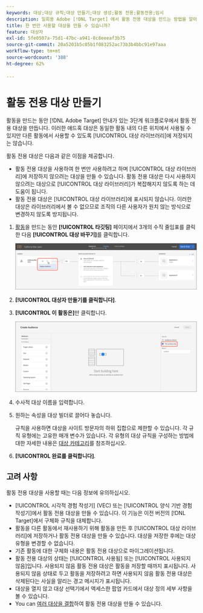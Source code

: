```yaml
---
keywords: 대상;대상 규칙;대상 만들기;대상 생성;활동 전용;활동전용;임시
description: 일회용 Adobe [!DNL Target] 에서 활동 전용 대상을 만드는 방법을 알아봅니다.
title: 한 번만 사용할 대상을 만들 수 있습니까?
feature: 대상자
exl-id: 5fe0507a-75d1-47bc-a941-8c8eeeaf3b75
source-git-commit: 20a5201b5c05b1f083252ac73b3b4bbc91e97aaa
workflow-type: tm+mt
source-wordcount: '388'
ht-degree: 62%

---
```


# 활동 전용 대상 만들기

활동을 만드는 동안 [!DNL Adobe Target] 안내가 있는 3단계 워크플로우에서 활동 전용 대상을 만듭니다. 이러한 애드혹 대상은 동일한 활동 내의 다른 위치에서 사용될 수 있지만 다른 활동에서 사용할 수 있도록 [!UICONTROL 대상 라이브러리]에 저장되지는 않습니다.

활동 전용 대상은 다음과 같은 이점을 제공합니다.

* 활동 전용 대상을 사용하여 한 번만 사용하려고 하며 [!UICONTROL 대상 라이브러리]에 저장하지 않으려는 대상을 만들 수 있습니다. 활동 전용 대상은 다시 사용하지 않으려는 대상으로 [!UICONTROL 대상 라이브러리]가 복잡해지지 않도록 하는 데 도움이 됩니다.
* 활동 전용 대상은 [!UICONTROL 대상 라이브러리]에 표시되지 않습니다. 이러한 대상은 라이브러리에서 볼 수 없으므로 조직의 다른 사용자가 원치 않는 방식으로 변경하지 않도록 방지됩니다.

1. [활동](/help/c-activities/activities.md#concept_D317A95A1AB54674BA7AB65C7985BA03)을 만드는 동안 **[!UICONTROL 타깃팅]** 페이지에서 3개의 수직 줄임표를 클릭한 다음 **[!UICONTROL 대상 바꾸기]**&#x200B;를 클릭합니다.

   ![단계 결과](assets/edit_audience.png)

1. **[!UICONTROL 대상자 만들기를 클릭합니다]**.

1. **[!UICONTROL 이 활동은]**&#x200B;만 클릭합니다.

   ![](assets/activity-only-aud.png)

1. 수사적 대상 이름을 입력합니다.
1. 원하는 속성을 대상 빌더로 끌어다 놓습니다.

   규칙을 사용하면 대상을 사이트 방문자의 하위 집합으로 제한할 수 있습니다. 각 규칙 유형에는 고유한 매개 변수가 있습니다. 각 유형의 대상 규칙을 구성하는 방법에 대한 자세한 내용은 [대상 카테고리](/help/c-target/c-audiences/c-target-rules/target-rules.md#concept_E3A77E42F1644503A829B5107B20880D)를 참조하십시오.

1. **[!UICONTROL 완료를 클릭합니다]**.

## 고려 사항

활동 전용 대상을 사용할 때는 다음 정보에 유의하십시오.

* [!UICONTROL 시각적 경험 작성기] (VEC) 또는 [!UICONTROL 양식 기반 경험 작성기]에서 활동 전용 대상을 만들 수 있습니다. 이 기능은 이전 버전의 [!DNL Target]에서 구체화 규칙을 대체합니다.
* 활동을 다른 활동에서 재사용하기 위해 활동을 만든 후 [!UICONTROL 대상 라이브러리]에 저장하거나 활동 전용 대상을 만들 수 있습니다. 대상을 저장한 후에는 대상 유형을 변경할 수 없습니다.
* 기존 활동에 대한 구체화 내용은 활동 전용 대상으로 마이그레이션됩니다.
* 활동 전용 대상의 상태는 [!UICONTROL 사용됨] 또는 [!UICONTROL 사용되지 않음]입니다. 사용되지 않음 활동 전용 대상은 활동을 저장할 때까지 표시됩니다. 사용되지 않음 상태로 두고 활동을 저장하려고 하면 사용되지 않음 활동 전용 대상은 삭제된다는 사실을 알리는 경고 메시지가 표시됩니다.
* 대상을 열지 않고 대상 선택기에서 액세스한 팝업 카드에서 대상 정의 세부 사항을 볼 수 있습니다.
* You can [여러 대상을 결합](/help/c-target/combining-multiple-audiences.md#concept_A7386F1EA4394BD2AB72399C225981E5)하여 활동 전용 대상을 만들 수 있습니다.
